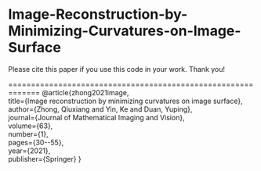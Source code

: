 # Image-Reconstruction-by-Minimizing-Curvatures-on-Image-Surface
Please cite this paper if you use this code in your work. Thank you!  

=============================================================
@article{zhong2021image,  
title={Image reconstruction by minimizing curvatures on image surface},  
author={Zhong, Qiuxiang and Yin, Ke and Duan, Yuping},   
journal={Journal of Mathematical Imaging and Vision},  
volume={63},  
number={1},  
pages={30--55},   
year={2021},   
publisher={Springer} }
